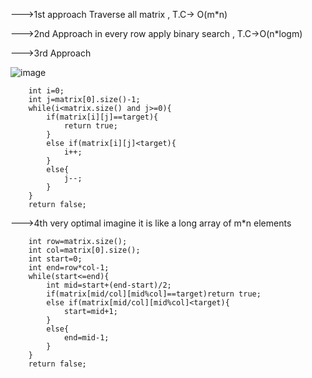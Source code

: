--->1st approach
Traverse all matrix , T.C-> O(m*n)

--->2nd Approach
in every row apply binary search , T.C->O(n*logm)

--->3rd Approach

![image](https://user-images.githubusercontent.com/97017655/204081899-c21991a0-642e-4a87-9240-2bd56fdca838.png)

        int i=0;
        int j=matrix[0].size()-1;
        while(i<matrix.size() and j>=0){
            if(matrix[i][j]==target){
                return true;
            }
            else if(matrix[i][j]<target){
                i++;
            }
            else{
                j--;
            }
        }
        return false;
        
--->4th very optimal
imagine it is like a long array of m*n elements

        int row=matrix.size();
        int col=matrix[0].size();
        int start=0;
        int end=row*col-1;
        while(start<=end){
            int mid=start+(end-start)/2;
            if(matrix[mid/col][mid%col]==target)return true;
            else if(matrix[mid/col][mid%col]<target){
                start=mid+1;
            }
            else{
                end=mid-1;
            }
        }
        return false;
